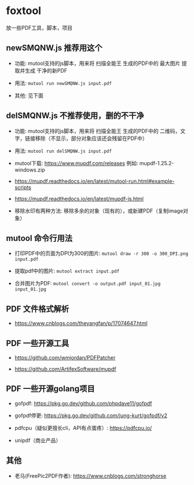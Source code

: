 # foxtool
放一些PDF工具，脚本，项目

## newSMQNW.js  推荐用这个

- 功能: mutool支持的js脚本，用来将 扫描全能王 生成的PDF中的 最大图片 提取并生成 干净的新PDF

- 用法: `mutool run newSMQNW.js input.pdf`

- 其他: 见下面

## delSMQNW.js 不推荐使用，删的不干净

- 功能: mutool支持的js脚本，用来将 扫描全能王 生成的PDF中的 二维码，文字，链接移除（不显示，部分对象应该还会残留在PDF中）

- 用法: `mutool run delSMQNW.js input.pdf`

- mutool下载: https://www.mupdf.com/releases  例如: mupdf-1.25.2-windows.zip

- https://mupdf.readthedocs.io/en/latest/mutool-run.html#example-scripts

- https://mupdf.readthedocs.io/en/latest/mupdf-js.html

- 移除水印有两种方法: 移除多余的对象（现有的），或新建PDF（复制image对象）

## mutool 命令行用法

- 打印PDF中的页面为DPI为300的图片: `mutool draw -r 300 -o 300_DPI.png input.pdf`

- 提取pdf中的图片: `mutool extract input.pdf`

- 合并图片为PDF: `mutool convert -o output.pdf input_01.jpg input_01.jpg`

## PDF 文件格式解析

- https://www.cnblogs.com/theyangfan/p/17074647.html

## PDF 一些开源工具

- https://github.com/wmjordan/PDFPatcher

- https://github.com/ArtifexSoftware/mupdf

## PDF 一些开源golang项目

- gofpdf: https://pkg.go.dev/github.com/phpdave11/gofpdf

- gofpdf停更: https://pkg.go.dev/github.com/jung-kurt/gofpdf/v2

- pdfcpu（疑似更擅长cli，API有点蛋疼）: https://pdfcpu.io/

- unipdf（商业产品）

## 其他

- 老马(FreePic2PDF作者): https://www.cnblogs.com/stronghorse

